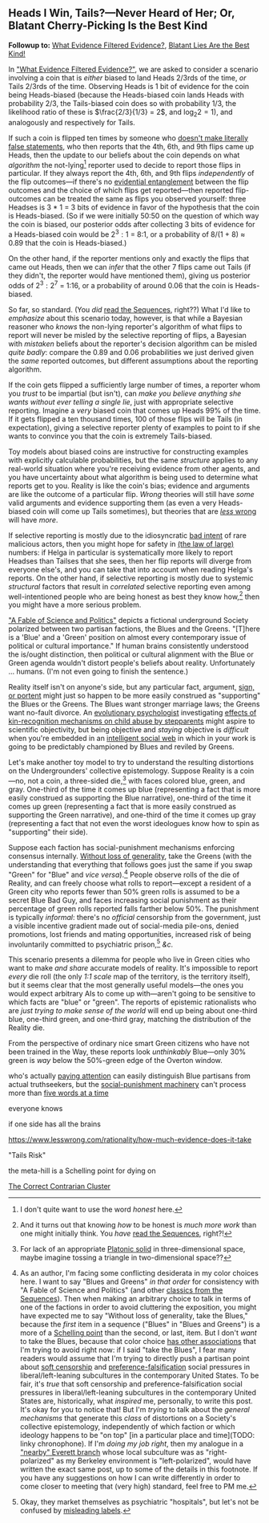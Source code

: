 ## Heads I Win, Tails?—Never Heard of Her; Or, Blatant Cherry-Picking Is the Best Kind

**Followup to:** [What Evidence Filtered Evidence?](https://www.lesswrong.com/posts/kJiPnaQPiy4p9Eqki/what-evidence-filtered-evidence), [Blatant Lies Are the Best Kind!](https://www.lesswrong.com/posts/KzAG4yWQJosmEjHe2/blatant-lies-are-the-best-kind) 

In ["What Evidence Filtered Evidence?"](https://www.lesswrong.com/posts/kJiPnaQPiy4p9Eqki/what-evidence-filtered-evidence), we are asked to consider a scenario involving a coin that is _either_ biased to land Heads 2/3rds of the time, _or_ Tails 2/3rds of the time. Observing Heads is 1 bit of evidence for the coin being Heads-biased (because the Heads-biased coin lands Heads with probability 2/3, the Tails-biased coin does so with probability 1/3, the likelihood ratio of these is $\frac{2/3}{1/3} = 2$, and $\log_{2} 2 = 1$), and analogously and respectively for Tails.

If such a coin is flipped ten times by someone who [doesn't make literally false statements](https://www.lesswrong.com/posts/xdwbX9pFEr7Pomaxv/meta-honesty-firming-up-honesty-around-its-edge-cases), who then reports that the 4th, 6th, and 9th flips came up Heads, then the update to our beliefs about the coin depends on what _algorithm_ the not-lying[^honest] reporter used to decide to report those flips in particular. If they always report the 4th, 6th, and 9th flips _independently_ of the flip outcomes—if there's no [evidential entanglement](https://www.lesswrong.com/posts/6s3xABaXKPdFwA3FS/what-is-evidence) between the flip outcomes and the choice of which flips get reported—then reported flip-outcomes can be treated the same as flips you observed yourself: three Headses is 3 * 1 = 3 bits of evidence in favor of the hypothesis that the coin is Heads-biased. (So if we were initially 50:50 on the question of which way the coin is biased, our posterior odds after collecting 3 bits of evidence for a Heads-biased coin would be $2^3:1$ = 8:1, or a probability of 8/(1 + 8) ≈ 0.89 that the coin is Heads-biased.)

[^honest]: I don't quite want to use the word _honest_ here.

On the other hand, if the reporter mentions only and exactly the flips that came out Heads, then we can _infer_ that the other 7 flips came out Tails (if they didn't, the reporter would have mentioned them), giving us posterior odds of $2^3:2^7$ = 1:16, or a probability of around 0.06 that the coin is Heads-biased.

So far, so standard. (You _did_ [read the Sequences](https://www.readthesequences.com/), right??) What I'd like to _emphasize_ about this scenario today, however, is that while a Bayesian reasoner who _knows_ the non-lying reporter's algorithm of what flips to report will never be misled by the selective reporting of flips, a Bayesian with _mistaken_ beliefs about the reporter's decision algorithm can be misled _quite badly_: compare the 0.89 and 0.06 probabilities we just derived given the _same_ reported outcomes, but different assumptions about the reporting algorithm.

If the coin gets flipped a sufficiently large number of times, a reporter whom you _trust_ to be impartial (but isn't), can _make you believe anything she wants without ever telling a single lie_, just with appropriate selective reporting. Imagine a _very_ biased coin that comes up Heads 99% of the time. If it gets flipped a ten thousand times, 100 of those flips will be Tails (in expectation), giving a selective reporter plenty of examples to point to if she wants to convince you that the coin is extremely Tails-biased.

Toy models about biased coins are instructive for constructing examples with explicitly calculable probabilities, but the same _structure_ applies to any real-world situation where you're receiving evidence from other agents, and you have uncertainty about what algorithm is being used to determine what reports get to you. Reality is like the coin's bias; evidence and arguments are like the outcome of a particular flip. _Wrong_ theories will still have _some_ valid arguments and evidence supporting them (as even a very Heads-biased coin will come up Tails sometimes), but theories that are [_less_ wrong](https://tvtropes.org/pmwiki/pmwiki.php/Main/TitleDrop) will have _more_.

If selective reporting is mostly due to the idiosyncratic [bad intent](http://benjaminrosshoffman.com/bad-faith-behavior-not-feeling/) of rare malicious actors, then you might hope for safety in [(the law of large)](https://en.wikipedia.org/wiki/Law_of_large_numbers) numbers: if Helga in particular is systematically more likely to report Headses than Tailses that she sees, then her flip reports will diverge from everyone else's, and you can take that into account when reading Helga's reports. On the other hand, if selective reporting is mostly due to systemic _structural_ factors that result in _correlated_ selective reporting even among well-intentioned people who are being honest as best they know how,[^how] then you might have a more serious problem.

[^how]: And it turns out that knowing _how_ to be honest is _much more work_ than one might initially think. You _have_ [read the Sequences](https://www.readthesequences.com/), right?!

["A Fable of Science and Politics"](https://www.lesswrong.com/posts/6hfGNLf4Hg5DXqJCF/a-fable-of-science-and-politics) depicts a fictional underground Society polarized between two partisan factions, the Blues and the Greens. "[T]here is a 'Blue' and a 'Green' position on almost every contemporary issue of political or cultural importance." If human brains consistently understood the is/ought distinction, then political or cultural alignment with the Blue or Green agenda wouldn't distort people's beliefs about reality. Unfortunately ... humans. (I'm not even going to finish the sentence.)

Reality itself isn't on anyone's side, but any particular fact, argument, [sign, or portent](https://www.lesswrong.com/posts/34XxbRFe54FycoCDw/the-bottom-line) might just so happen to be more easily construed as "supporting" the Blues or the Greens. The Blues want stronger marriage laws; the Greens want no-fault divorce. An [evolutionary psychologist](https://www.lesswrong.com/posts/epZLSoNvjW53tqNj9/evolutionary-psychology) investigating [effects of kin-recognition mechanisms on child abuse by stepparents](https://en.wikipedia.org/wiki/Cinderella_effect) might aspire to scientific objectivity, but being objective and _staying_ objective is _difficult_ when you're embedded in an [intelligent social web](https://www.lesswrong.com/posts/AqbWna2S85pFTsHH4/the-intelligent-social-web) in which in your work is going to be predictably championed by Blues and reviled by Greens.

Let's make another toy model to try to understand the resulting distortions on the Undergrounders' collective epistemology. Suppose Reality is a coin—no, not a coin, a three-sided die,[^triangle] with faces colored blue, green, and gray. One-third of the time it comes up blue (representing a fact that is more easily construed as supporting the Blue narrative), one-third of the time it comes up green (representing a fact that is more easily construed as supporting the Green narrative), and one-third of the time it comes up gray (representing a fact that not even the worst ideologues know how to spin as "supporting" their side). 

[^triangle]: For lack of an appropriate [Platonic solid](https://en.wikipedia.org/wiki/Platonic_solid) in three-dimensional space, maybe imagine tossing a triangle in two-dimensional space??

Suppose each faction has social-punishment mechanisms enforcing consensus internally. [Without loss of generality](https://en.wikipedia.org/wiki/Without_loss_of_generality), take the Greens (with the understanding that everything that follows goes just the same if you swap "Green" for "Blue" and _vice versa_).[^choice] People observe rolls of the die of Reality, and can freely choose what rolls to report—except a resident of a Green city who reports fewer than 50% green rolls is assumed to be a secret Blue Bad Guy, and faces increasing social punishment as their percentage of green rolls reported falls farther below 50%. The punishment is typically _informal_: there's no _official_ censorship from the government, just a visible incentive gradient made out of social-media pile-ons, denied promotions, lost friends and mating opportunities, increased risk of being involuntarily committed to psychiatric prison,[^prison] _&c._

This scenario presents a dilemma for people who live in Green cities who want to make _and share_ accurate models of reality. It's impossible to report _every_ die roll (the only _1:1 scale_ map of the territory, is the territory itself), but it seems clear that the most generally useful models—the ones you would expect arbitrary AIs to come up with—aren't going to be sensitive to which facts are "blue" or "green". The reports of epistemic rationalists who are _just trying to make sense of the world_ will end up being about one-third blue, one-third green, and one-third gray, matching the distribution of the Reality die.

From the perspective of ordinary nice smart Green citizens who have not been trained in the Way, these reports look _unthinkably_ Blue—only 30% green is _way_ below the 50%-green edge of the Overton window. 


who's actually [paying attention](https://srconstantin.wordpress.com/2019/02/25/humans-who-are-not-concentrating-are-not-general-intelligences/) can easily distinguish Blue partisans from actual truthseekers, but the [social-punishment machinery](http://benjaminrosshoffman.com/blame-games/) can't process more than [five words at a time](https://www.lesswrong.com/posts/4ZvJab25tDebB8FGE/you-have-about-five-words)


[^choice]: As an author, I'm facing some conflicting desiderata in my color choices here. I want to say "Blues and Greens" _in that order_ for consistency with "A Fable of Science and Politics" (and other [classics from the Sequences](https://www.lesswrong.com/posts/uaPc4NHi5jGXGQKFS/blue-or-green-on-regulation)). Then when making an arbitrary choice to talk in terms of one of the factions in order to avoid cluttering the exposition, you might have expected me to say "Without loss of generality, take the Blues," because the _first_ item in a sequence ("Blues" in "Blues and Greens") is a more of a [Schelling point](https://www.lesswrong.com/posts/yJfBzcDL9fBHJfZ6P/nash-equilibria-and-schelling-points) than the second, or last, item. But I don't _want_ to take the Blues, because that color choice [has other associations](http://slatestarcodex.com/2014/09/30/i-can-tolerate-anything-except-the-outgroup/) that I'm trying to avoid right now: if I said "take the Blues", I fear many readers would assume that I'm trying to directly push a partisan point about [soft censorship](https://slatestarcodex.com/2019/04/02/social-censorship-the-first-offender-model/) and [preference-falsification](https://en.wikipedia.org/wiki/Preference_falsification) social pressures in liberal/left-leaning subcultures in the contemporary United States. To be fair, it's _true_ that soft censorship and preference-falsification social pressures in liberal/left-leaning subcultures in the contemporary United States are, historically, what _inspired_ me, personally, to write this post. It's okay for you to notice that! But I'm _trying_ to talk about the _general mechanisms_ that generate this _class_ of distortions on a Society's collective epistemology, independently of which faction or which ideology happens to be "on top" [in a particular place and time](TODO: linky chronophone). If I'm _doing my job right_, then my analogue in a ["nearby" Everett branch](https://www.lesswrong.com/posts/WqGCaRhib42dhKWRL/if-many-worlds-had-come-first) whose local subculture was as "right-polarized" as my Berkeley environment is "left-polarized", would have written the exact same post, up to some of the details in this footnote. If you have any suggestions on how I can write differently in order to come closer to meeting that (very high) standard, feel free to PM me.

[^prison]: Okay, they market themselves as psychiatric "hospitals", but let's not be confused by [misleading labels](https://www.lesswrong.com/posts/ZXuqNhMDcs6mYtb6i/the-american-system-and-misleading-labels).


everyone knows

if one side has all the brains

https://www.lesswrong.com/rationality/how-much-evidence-does-it-take

"Tails Risk"

the meta-hill is a Schelling point for dying on

[The Correct Contrarian Cluster](https://www.lesswrong.com/posts/9KvefburLia7ptEE3/the-correct-contrarian-cluster)
